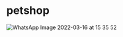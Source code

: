 # petshop
![WhatsApp Image 2022-03-16 at 15 35 52](https://user-images.githubusercontent.com/89415625/159359374-13ddb8f0-1cbb-4de4-a8ce-3deb401c9381.jpeg)
